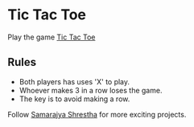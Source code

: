 # Tic Tac Toe

Play the game [Tic Tac Toe](https://react-tic-tac-toe-x.herokuapp.com/)

## Rules

- Both players has uses 'X' to play.
- Whoever makes 3 in a row loses the game.
- The key is to avoid making a row.

Follow [Samarajya Shrestha](https://github.com/samarajyastha) for more exciting projects.
